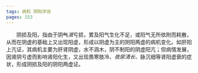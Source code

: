 ```yaml
---
tags: 病机 阴阳学说
pages: 153
---
```

&emsp;&emsp;阴损及阳，指由于阴~~气~~<dfn>液</dfn>亏损，累及阳气生化不足，或阳气无所依附而耗散，从而在阴虚的基础上又出现阳虚，形成以阴虚为主的阴阳两虚的病机变化。如肝阳上亢证，其病机主要为肝肾阴虚，水不涵木，阴不制阳的阴虚阳亢；但病情发展，因肾阴亏虚而影响肾阳化生，又出现畏寒肢冷<dfn>、夜尿清长、</dfn>脉沉细等肾阳虚衰的症状，形成阴损及阳的阴阳两虚证。